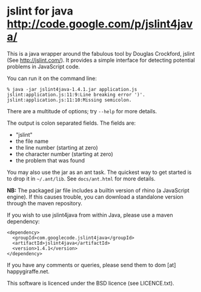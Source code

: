 jslint for java <http://code.google.com/p/jslint4java/>
=======================================================

This is a java wrapper around the fabulous tool by Douglas Crockford, jslint
(See <http://jslint.com/>). It provides a simple interface for detecting
potential problems in JavaScript code.

You can run it on the command line:

    % java -jar jslint4java-1.4.1.jar application.js
    jslint:application.js:11:9:Line breaking error ')'.
    jslint:application.js:11:10:Missing semicolon.

There are a multitude of options; try `--help` for more details.

The output is colon separated fields.  The fields are:

 * "jslint"
 * the file name
 * the line number (starting at zero)
 * the character number (starting at zero)
 * the problem that was found

You may also use the jar as an ant task.  The quickest way to get started is
to drop it in `~/.ant/lib`.  See `docs/ant.html` for more details.

**NB:** The packaged jar file includes a builtin version of rhino (a JavaScript
engine).  If this causes trouble, you can download a standalone version
through the maven repository.

If you wish to use jslint4java from within Java, please use a maven dependency:

    <dependency>
      <groupId>com.googlecode.jslint4java</groupId>
      <artifactId>jslint4java</artifactId>
      <version>1.4.1</version>
    </dependency>

If you have any comments or queries, please send them to dom [at] happygiraffe.net.

This software is licenced under the BSD licence (see LICENCE.txt).

